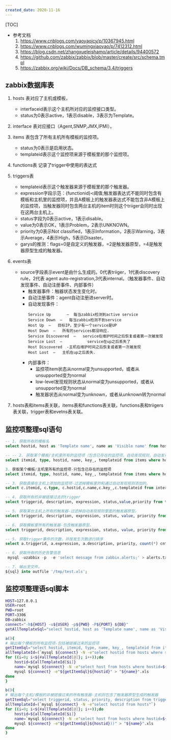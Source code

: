 ```yaml
---
created_date: 2020-11-16
---
```


[TOC]

- 参考文档
  1. https://www.cnblogs.com/yaoyaojcy/p/10367945.html
  2. https://www.cnblogs.com/wumingxiaoyao/p/7412312.html
  3. https://blog.csdn.net/zhangxueleishamo/article/details/94400572
  4. https://github.com/zabbix/zabbix/blob/master/create/src/schema.tmpl
  5. https://zabbix.org/wiki/Docs/DB_schema/3.4/triggers

## zabbix数据库表

1. hosts 表对应了主机或模板，

   - interfaceid表示这个主机所对应的监控接口类型。
   - status为0表示active，1表示disable，3表示为Template。

2. interface 表对应接口（Agent,SNMP,JMX,IPMI）。

3. items 表包含了所有主机所有模板的监控项。

   - status为0表示是启用状态。
   - templateid表示这个监控项来源于模板里的那个监控项。

4. functions表 记录了trigger中使用的表达式

5. triggers表

   - templateid表示这个触发器来源于模板里的那个触发器。
   - expression字段示范：{functionid}\<阈值;触发器表达式不能同时包含有模板和主机里的监控项，并且A模板上的触发器表达式不能包含非A模板上的监控项，当触发器同时包含两台主机的item时则这个triiger会同时出现在这两台主机上。
   - status字段为0表示active，1表示disable。
   - value为0表示OK，1表示Problem，2表示UNKNOWN。
   - priority为0表示Not classified，1表示Information，2表示Warning，3表示Average，4表示High，5表示Disaster。
   - garys的推测：flags=0是自定义的触发器，=2是触发器原型，=4是触发器原型生成的触发器。

6. events表

   - source字段表示event是由什么生成的。0代表triiger，1代表discovery rule，2代表 agent auto-registration,3代表internal。（触发器事件、自动发现事件、自动注册事件、内部事件）
     - 触发器事件：触器状态发生变化时。
     - 自动注册事件：agent自动注册进server时。
     - 自动发现事件：
       ```
       Service Up       –  每当zabbix检测到active service
       Service Down  –   每当zabbix检测不到service
       Host Up  –   目标IP，至少有一个service是UP
       Host Down  –   所有的services都没响应.
       Service Discovered  –   service在维护时间之后恢复或者第一次被发现
       Service Lost  –           service在up之后丢失了
       Host Discovered  -主机在维护时间之后恢复或者第一次被发现
       Host Lost  –   主机在up之后丢失.
       ```
     - 内部事件：
       - 监控项item状态从normal变为unsupported，或者从unsupported变为normal
       - low-level发现规则状态从normal变为unsupported，或者从unsupported变为normal
       - 触发器状态从normal变为unknown，或者从unknown转为normal

7. hosts表和items表关联，items表和functions表关联，functions表和triigers表关联，trigger表和evetns表关联。

## 监控项整理sql语句

```sql
-- 1. 获取所有的模板名
select hostid, host as 'Template name', name as 'Visible name' from hosts where status=3;

-- -- 2. 获取某个模板/主机里所有的监控项（包含已存在的监控项，自动发现规则，自动发现规则监控项原型）
select itemid, type, hostid, name, key_, templateid from items where hostid=10001;

3. 获取某个模板/主机里所有的监控项-只包含已存在的监控项
select itemid, type, hostid, name, key_, templateid from items where hostid=10084 and itemid not in (select parent_itemid from item_discovery);

-- 3. 获取直接在主机上添加的监控项-过滤掉模板里的和通过自动发现规则添加的。
select c.itemid, c.type, c.hostid,c.name,c.key_,c.templateid from interface a inner join hosts b on a.hostid=b.hostid inner join items c on c.hostid=a.hostid where c.templateid is NULL and c.itemid not in (select itemid from item_discovery);

-- 4. 获取所有的非被链接过去的trigger
select triggerid, description, expression, status,value,priority from triggers where templateid is NULL;

-- 5. 获取某台主机上所有的触发器-过滤掉自动发现规则里面的触发器原型。
select triggerid, description, expression, status, value, priority from triggers where triggerid in (select triggerid from functions where itemid in (select itemid from items where hostid=10084)) and triggerid not in (select parent_triggerid from trigger_discovery);

-- 6. 获取模板里所有的触发器-包含触发器原型。
select triggerid, description, expression, status, value, priority from triggers where triggerid in (select triggerid from functions where itemid in (select itemid from items where hostid=10001))

-- 5. 获取trigger事件的次数，并按发生次数进行排序
select a.triggerid, a.expression, a.description, priority, count(*) cnt from triggers a , events b where a.triggerid=b.objectid and clock>时间戳 group by triggerid order by cnt desc;

-- 6. 获取所有的历史告警信息
 mysql -uzabbix -p  -e 'select message from zabbix.alerts;' > alerts.txt

-- 7. 输出至文件。
${sql} into outfile '/tmp/test.xls';
```

## 监控项整理语sql脚本

```bash
HOST=127.0.0.1
USER=root
PWD=root
PORT=3306
DB=zabbix
connect="-h${HOST} -u${USER} -p${PWD} -P${PORT} ${DB}"
getAllTemplateSql="select hostid, host as 'Template name', name as 'Visible name' from hosts where status=3"

a(){
# 输出每个模板的所有监控项-包括被链接过来的监控项
getItemSql="select hostid, itemid, type, name, key_, templateid from items where hostid="
allTemplateId=(`mysql ${connect} -N -e"select hostid from hosts where status=3"`)
for ((i=0; i<${#allTemplateId[@]}; i++));do
    hostid=${allTemplateId[$i]}
    name=`mysql ${connect} -N -e"select host from hosts where hostid=${hostid}"`
    mysql ${connect} -e"${getItemSql}${hostid}" > "${name}".xls
done
}

b(){
# 输出每个主机/模板的非被链接过来的所有触发器-主机则包含了触发器原型生成的触发器
getItemSql="select triggerid, status, priority, description from triggers where triggerid in (select triggerid from functions where itemid in (select itemid from items where templateid is NULL and  hostid=" # 10001))
allTemplateId=(`mysql ${connect} -N -e"select hostid from hosts"`)
for ((i=0; i<${#allTemplateId[@]}; i++));do
    hostid=${allTemplateId[$i]}
    name=`mysql ${connect} -N -e"select host from hosts where hostid=${hostid}"`
    mysql ${connect} -e"${getItemSql}${hostid}))" > "${name}".xls
done
}
```

